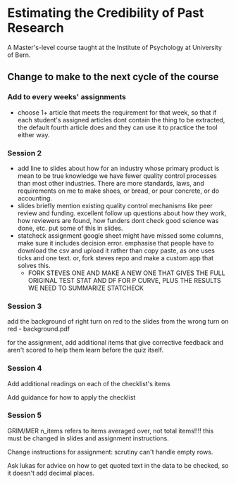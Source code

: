 # Estimating the Credibility of Past Research

A Master's-level course taught at the Institute of Psychology at University of Bern.



## Change to make to the next cycle of the course 

### Add to every weeks' assignments

- choose 1+ article that meets the requirement for that week, so that if each student's assigned articles dont contain the thing to be extracted, the default fourth article does and they can use it to practice the tool either way.

### Session 2

- add line to slides about how for an industry whose primary product is mean to be true knowledge we have fewer quality control processes than most other industries. There are more standards, laws, and requirements on me to make shoes, or bread, or pour concrete, or do accounting. 
- slides briefly mention existing quality control mechanisms like peer review and funding. excellent follow up questions about how they work, how reviewers are found, how funders dont check good science was done, etc. put some of this in slides.
- statcheck assignment google sheet might have missed some columns, make sure it includes decision error. emphasise that people have to download the csv and upload it rather than copy paste, as one uses ticks and one text. or, fork steves repo and make a custom app that solves this.
  - FORK STEVES ONE AND MAKE A NEW ONE THAT GIVES THE FULL ORIGINAL TEST STAT AND DF FOR P CURVE, PLUS THE RESULTS WE NEED TO SUMMARIZE STATCHECK

### Session 3

add the background of right turn on red to the slides from the wrong turn on red - background.pdf

for the assignment, add additional items that give corrective feedback and aren't scored to help them learn before the quiz itself. 

### Session 4

Add additional readings on each of the checklist's items

Add guidance for how to apply the checklist

### Session 5

GRIM/MER n_items refers to items averaged over, not total items!!!! this must be changed in slides and assignment instructions.

Change instructions for assignment: scrutiny can't handle empty rows.

Ask lukas for advice on how to get quoted text in the data to be checked, so it doesn't add decimal places.
